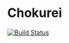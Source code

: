 Chokurei
========

[![Build Status](https://travis-ci.org/loyd/chokurei.svg?branch=master)](https://travis-ci.org/loyd/chokurei)
